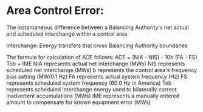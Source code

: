 # Area Control Error:
The instantaneous difference between a Balancing Authority's net actual and scheduled interchange within a control area

Interchange:
Energy transfers that cross Balancing Authority boundaries


The formula for calculation of ACE follows:
ACE = (NIA - NIS) - 10b (FA - FS) Tob + IME
NIA represents actual net interchange (MWs)
NIS represents scheduled net interchange (MWs)
b represents the control area's frequency bias setting (MW/0.1 Hz)
FA represents actual system frequency (Hz)
FS represents scheduled system frequency (60.0 Hz in America)
Tob represents scheduled interchange energy used to bilaterally correct inadvertent accumulations (MWs)
IME represents a manually entered amount to compensate for known equipment error (MWs)
